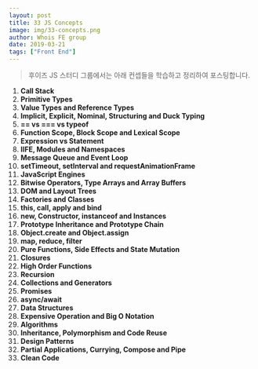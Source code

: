 ```yaml
---
layout: post
title: 33 JS Concepts
image: img/33-concepts.png
author: Whois FE group
date: 2019-03-21
tags: ["Front End"]
---
```

> 후이즈 JS 스터디 그룹에서는 아래 컨셉들을 학습하고 정리하여 포스팅합니다.

1. **Call Stack**
2. **Primitive Types**
3. **Value Types and Reference Types**
4. **Implicit, Explicit, Nominal, Structuring and Duck Typing**
5. **== vs === vs typeof**
6. **Function Scope, Block Scope and Lexical Scope**
7. **Expression vs Statement**
8. **IIFE, Modules and Namespaces**
9. **Message Queue and Event Loop**
10. **setTimeout, setInterval and requestAnimationFrame**
11. **JavaScript Engines**
12. **Bitwise Operators, Type Arrays and Array Buffers**
13. **DOM and Layout Trees**
14. **Factories and Classes**
15. **this, call, apply and bind**
16. **new, Constructor, instanceof and Instances**
17. **Prototype Inheritance and Prototype Chain**
18. **Object.create and Object.assign**
19. **map, reduce, filter**
20. **Pure Functions, Side Effects and State Mutation**
21. **Closures**
22. **High Order Functions**
23. **Recursion**
24. **Collections and Generators**
25. **Promises**
26. **async/await**
27. **Data Structures**
28. **Expensive Operation and Big O Notation**
29. **Algorithms**
30. **Inheritance, Polymorphism and Code Reuse**
31. **Design Patterns**
32. **Partial Applications, Currying, Compose and Pipe**
33. **Clean Code**

